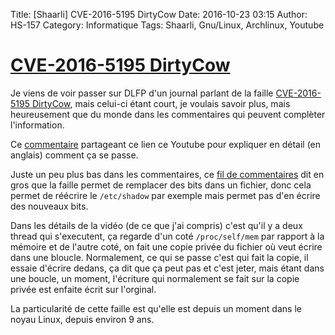 Title: [Shaarli] CVE-2016-5195 DirtyCow
Date: 2016-10-23 03:15
Author: HS-157
Category: Informatique
Tags: Shaarli, Gnu/Linux, Archlinux, Youtube

# [CVE-2016-5195 DirtyCow](https://youtu.be/kEsshExn7aE)

Je viens de voir passer sur DLFP d'un journal parlant de la faille [CVE-2016-5195 DirtyCow](http://linuxfr.org/users/philippelhardy/journaux/cve-2016-5195-dirtycow), mais celui-ci étant court, je voulais savoir plus, mais heureusement que du monde dans les commentaires qui peuvent complèter l'information.

Ce [commentaire](http://linuxfr.org/users/philippelhardy/journaux/cve-2016-5195-dirtycow#comment-1678970) partageant ce lien ce Youtube pour expliquer en détail (en anglais) comment ça se passe.

Juste un peu plus bas dans les commentaires, ce [fil de commentaires](http://linuxfr.org/users/philippelhardy/journaux/cve-2016-5195-dirtycow#comment-1678965) dit en gros que la faille permet de remplacer des bits dans un fichier, donc cela permet de réécrire le `/etc/shadow` par exemple mais permet pas d'en écrire des nouveaux bits.

Dans les détails de la vidéo (de ce que j'ai compris) c'est qu'il y a deux thread qui s'executent, ça regarde d'un coté `/proc/self/mem` par rapport à la mémoire et de l'autre coté, on fait une copie privée du fichier où veut écrire dans une bloucle. Normalement, ce qui se passe c'est qui fait la copie, il essaie d'écrire dedans, ça dit que ça peut pas et c'est jeter, mais étant dans une boucle, un moment, l'écriture qui normalement se fait sur la copie privée est enfaite écrit sur l'orginal.

La particularité de cette faille est qu'elle est depuis un moment dans le noyau Linux, depuis environ 9 ans.
